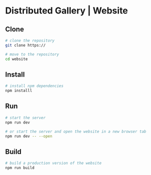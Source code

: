 # Distributed Gallery | Website

## Clone

```bash
# clone the repository
git clone https://

# move to the repository
cd website
```

## Install

```bash
# install npm dependencies
npm installl
```

## Run

```bash
# start the server 
npm run dev

# or start the server and open the website in a new browser tab
npm run dev -- --open
```

## Build

```bash
# build a production version of the website
npm run build
```
